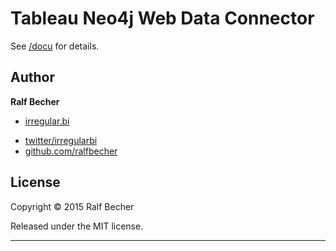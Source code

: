 # Tableau Neo4j Web Data Connector

See [/docu](docu) for details.

## Author

**Ralf Becher**

+ [irregular.bi](http://irregular.bi)
* [twitter/irregularbi](http://twitter.com/irregularbi)
* [github.com/ralfbecher](http://github.com/ralfbecher)

## License

Copyright © 2015 Ralf Becher

Released under the MIT license.

***